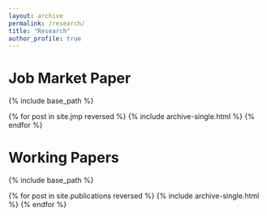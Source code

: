 ```yaml
---
layout: archive
permalink: /research/
title: "Research"
author_profile: true
---
```


# Job Market Paper

{% include base_path %}

{% for post in site.jmp reversed %}
{% include archive-single.html %}
{% endfor %}

# Working Papers

{% include base_path %}

{% for post in site.publications reversed %}
{% include archive-single.html %}
{% endfor %}
